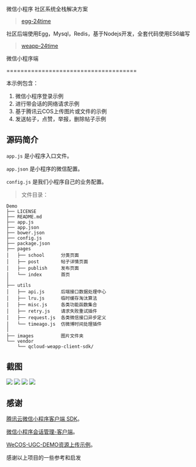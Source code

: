 微信小程序 社区系统全栈解决方案

> [egg-24time](https://github.com/seasonstar/egg-24time)

社区后端使用Egg，Mysql，Redis，基于Nodejs开发，全套代码使用ES6编写

> [weapp-24time](https://github.com/seasonstar/weapp-24time)

微信小程序端

=====================================

本示例包含：

1. 微信小程序登录示例
2. 进行带会话的网络请求示例
2. 基于腾讯云COS上传图片或文件的示例
3. 发送帖子，点赞，举报，删除帖子示例

## 源码简介

`app.js` 是小程序入口文件。

`app.json` 是小程序的微信配置。

`config.js` 是我们小程序自己的业务配置。

> 文件目录：

```tree
Demo
├── LICENSE
├── README.md
├── app.js
├── app.json
├── bower.json
├── config.js
├── package.json
├── pages
│   ├── school      分类页面
│   ├── post        帖子详情页面
│   ├── publish     发布页面
│   └── index       首页
│  
├── utils
│   ├── api.js      后端接口数据处理中心
│   ├── lru.js      临时缓存淘汰算法
│   ├── misc.js     各类功能函数集合
│   ├── retry.js    请求失败重试插件
│   ├── request.js  各类微信接口异步定义
│   └── timeago.js  仿微博时间处理插件
│
├── images          图片文件夹
└── vendor
    └── qcloud-weapp-client-sdk/
```

## 截图

![](http://785i8w.com1.z0.glb.clouddn.com/WechatIMG4.jpeg?imageView/2/w/200)
![](http://785i8w.com1.z0.glb.clouddn.com/WechatIMG3.jpeg?imageView/2/w/200)
![](http://785i8w.com1.z0.glb.clouddn.com/WechatIMG2.jpeg?imageView/2/w/200)
![](http://785i8w.com1.z0.glb.clouddn.com/WechatIMG1.jpeg?imageView/2/w/200)


## 感谢

[腾讯云微信小程序客户端 SDK](https://github.com/tencentyun/weapp-client-sdk)。

[微信小程序会话管理-客户端](https://github.com/CFETeam/weapp-session-client)。

[WeCOS-UGC-DEMO资源上传示例](https://github.com/tencentyun/wecos-ugc-upload-demo)。

感谢以上项目的一些参考和启发
